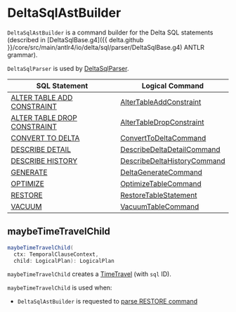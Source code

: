 # DeltaSqlAstBuilder

`DeltaSqlAstBuilder` is a command builder for the Delta SQL statements (described in [DeltaSqlBase.g4]({{ delta.github }}/core/src/main/antlr4/io/delta/sql/parser/DeltaSqlBase.g4) ANTLR grammar).

`DeltaSqlParser` is used by [DeltaSqlParser](DeltaSqlParser.md#builder).

SQL Statement | Logical Command
--------------|----------
 <span id="visitAddTableConstraint"> [ALTER TABLE ADD CONSTRAINT](index.md#ALTER-TABLE-ADD-CONSTRAINT) | [AlterTableAddConstraint](../constraints/AlterTableAddConstraint.md)
 <span id="visitDropTableConstraint"> [ALTER TABLE DROP CONSTRAINT](index.md#ALTER-TABLE-DROP-CONSTRAINT) | [AlterTableDropConstraint](../constraints/AlterTableDropConstraint.md)
 [CONVERT TO DELTA](index.md#CONVERT-TO-DELTA) | [ConvertToDeltaCommand](../commands/convert/ConvertToDeltaCommand.md)
 <span id="visitDescribeDeltaDetail"> [DESCRIBE DETAIL](index.md#DESCRIBE-DETAIL) | [DescribeDeltaDetailCommand](../commands/describe-detail/DescribeDeltaDetailCommand.md)
 <span id="visitDescribeDeltaHistory"> [DESCRIBE HISTORY](index.md#DESCRIBE-HISTORY) | [DescribeDeltaHistoryCommand](../commands/describe-history/DescribeDeltaHistoryCommand.md)
 <span id="visitGenerate"> [GENERATE](index.md#GENERATE) | [DeltaGenerateCommand](../commands/generate/DeltaGenerateCommand.md)
 <span id="visitOptimizeTable"> [OPTIMIZE](index.md#OPTIMIZE) | [OptimizeTableCommand](../commands/optimize/OptimizeTableCommand.md)
 <span id="visitRestore"> [RESTORE](index.md#RESTORE) | [RestoreTableStatement](../commands/restore/RestoreTableStatement.md)
 <span id="visitVacuumTable"> [VACUUM](index.md#VACUUM) | [VacuumTableCommand](../commands/vacuum/VacuumTableCommand.md)

## <span id="maybeTimeTravelChild"> maybeTimeTravelChild

```scala
maybeTimeTravelChild(
  ctx: TemporalClauseContext,
  child: LogicalPlan): LogicalPlan
```

`maybeTimeTravelChild` creates a [TimeTravel](../commands/restore/TimeTravel.md) (with `sql` ID).

`maybeTimeTravelChild` is used when:

* `DeltaSqlAstBuilder` is requested to [parse RESTORE command](#visitRestore)
